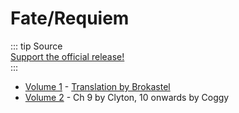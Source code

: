 # Fate/Requiem  
  
::: tip Source  
[Support the official release!](https://www.amazon.co.jp/-/en/gp/product/B08KWMWJ7N?ref_=dbs_p_mng_rwt_ser_shvlr&storeType=ebooks)  
:::  
  
* [Volume 1](Requiem/Vol-1.md) - [Translation by Brokastel](https://brokasteltranslations.tumblr.com/post/616735224495226880/faterequiem-volume-1-the-boy-among-the-stars)  
* [Volume 2](Requiem/Vol-2.md) - Ch 9 by Clyton, 10 onwards by Coggy   